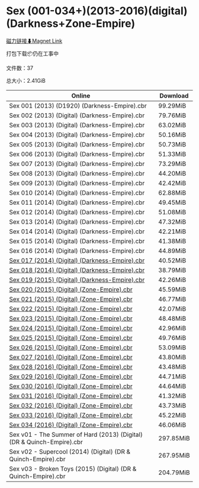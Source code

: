 # Sex (001-034+)(2013-2016)(digital)(Darkness+Zone-Empire)

[磁力链接⬇Magnet Link](magnet:?xt=urn:btih:7d154bed05ba0feeb903056538724c9968dbcc77&dn=Sex%20%28001-034%2B%29%282013-2016%29%28digital%29%28Darkness%2BZone-Empire%29)

打包下载📦仍在工事中

文件数：37

总大小：2.41GiB

Online | Download
--- | ---
Sex 001 (2013) (D1920) (Darkness-Empire).cbr | 99.29MiB
Sex 002 (2013) (Digital) (Darkness-Empire).cbr | 79.76MiB
Sex 003 (2013) (Digital) (Darkness-Empire).cbr | 63.02MiB
Sex 004 (2013) (Digital) (Darkness-Empire).cbr | 50.16MiB
Sex 005 (2013) (Digital) (Darkness-Empire).cbr | 50.73MiB
Sex 006 (2013) (Digital) (Darkness-Empire).cbr | 51.33MiB
Sex 007 (2013) (Digital) (Darkness-Empire).cbr | 73.29MiB
Sex 008 (2013) (Digital) (Darkness-Empire).cbr | 44.20MiB
Sex 009 (2013) (Digital) (Darkness-Empire).cbr | 42.42MiB
Sex 010 (2014) (Digital) (Darkness-Empire).cbr | 62.88MiB
Sex 011 (2014) (Digital) (Darkness-Empire).cbr | 49.45MiB
Sex 012 (2014) (Digital) (Darkness-Empire).cbr | 51.08MiB
Sex 013 (2014) (Digital) (Darkness-Empire).cbr | 47.32MiB
Sex 014 (2014) (Digital) (Darkness-Empire).cbr | 42.21MiB
Sex 015 (2014) (Digital) (Darkness-Empire).cbr | 41.38MiB
Sex 016 (2014) (Digital) (Darkness-Empire).cbr | 44.89MiB
[Sex 017 (2014) (Digital) (Darkness-Empire).cbr](https://github.com/alicewish/markdown/blob/master/comic/Sex-017-2014-Digital-Darkness-Empire-cbr.md) | 40.52MiB
[Sex 018 (2014) (Digital) (Darkness-Empire).cbr](https://github.com/alicewish/markdown/blob/master/comic/Sex-018-2014-Digital-Darkness-Empire-cbr.md) | 38.79MiB
[Sex 019 (2015) (Digital) (Darkness-Empire).cbr](https://github.com/alicewish/markdown/blob/master/comic/Sex-019-2015-Digital-Darkness-Empire-cbr.md) | 42.26MiB
[Sex 020 (2015) (Digital) (Zone-Empire).cbr](https://github.com/alicewish/markdown/blob/master/comic/Sex-020-2015-Digital-Zone-Empire-cbr.md) | 45.59MiB
[Sex 021 (2015) (Digital) (Zone-Empire).cbr](https://github.com/alicewish/markdown/blob/master/comic/Sex-021-2015-Digital-Zone-Empire-cbr.md) | 46.77MiB
[Sex 022 (2015) (Digital) (Zone-Empire).cbr](https://github.com/alicewish/markdown/blob/master/comic/Sex-022-2015-Digital-Zone-Empire-cbr.md) | 42.07MiB
[Sex 023 (2015) (Digital) (Zone-Empire).cbr](https://github.com/alicewish/markdown/blob/master/comic/Sex-023-2015-Digital-Zone-Empire-cbr.md) | 48.48MiB
[Sex 024 (2015) (Digital) (Zone-Empire).cbr](https://github.com/alicewish/markdown/blob/master/comic/Sex-024-2015-Digital-Zone-Empire-cbr.md) | 42.96MiB
[Sex 025 (2015) (Digital) (Zone-Empire).cbr](https://github.com/alicewish/markdown/blob/master/comic/Sex-025-2015-Digital-Zone-Empire-cbr.md) | 49.76MiB
[Sex 026 (2015) (Digital) (Zone-Empire).cbr](https://github.com/alicewish/markdown/blob/master/comic/Sex-026-2015-Digital-Zone-Empire-cbr.md) | 53.09MiB
[Sex 027 (2016) (Digital) (Zone-Empire).cbr](https://github.com/alicewish/markdown/blob/master/comic/Sex-027-2016-Digital-Zone-Empire-cbr.md) | 43.80MiB
[Sex 028 (2016) (Digital) (Zone-Empire).cbr](https://github.com/alicewish/markdown/blob/master/comic/Sex-028-2016-Digital-Zone-Empire-cbr.md) | 43.48MiB
[Sex 029 (2016) (Digital) (Zone-Empire).cbr](https://github.com/alicewish/markdown/blob/master/comic/Sex-029-2016-Digital-Zone-Empire-cbr.md) | 44.71MiB
[Sex 030 (2016) (Digital) (Zone-Empire).cbr](https://github.com/alicewish/markdown/blob/master/comic/Sex-030-2016-Digital-Zone-Empire-cbr.md) | 44.64MiB
[Sex 031 (2016) (Digital) (Zone-Empire).cbr](https://github.com/alicewish/markdown/blob/master/comic/Sex-031-2016-Digital-Zone-Empire-cbr.md) | 41.32MiB
[Sex 032 (2016) (Digital) (Zone-Empire).cbr](https://github.com/alicewish/markdown/blob/master/comic/Sex-032-2016-Digital-Zone-Empire-cbr.md) | 43.73MiB
[Sex 033 (2016) (Digital) (Zone-Empire).cbr](https://github.com/alicewish/markdown/blob/master/comic/Sex-033-2016-Digital-Zone-Empire-cbr.md) | 45.22MiB
[Sex 034 (2016) (Digital) (Zone-Empire).cbr](https://github.com/alicewish/markdown/blob/master/comic/Sex-034-2016-Digital-Zone-Empire-cbr.md) | 46.06MiB
Sex v01 - The Summer of Hard (2013) (Digital) (DR & Quinch-Empire).cbr | 297.85MiB
Sex v02 - Supercool (2014) (Digital) (DR & Quinch-Empire).cbr | 267.95MiB
Sex v03 - Broken Toys (2015) (Digital) (DR & Quinch-Empire).cbr | 204.79MiB